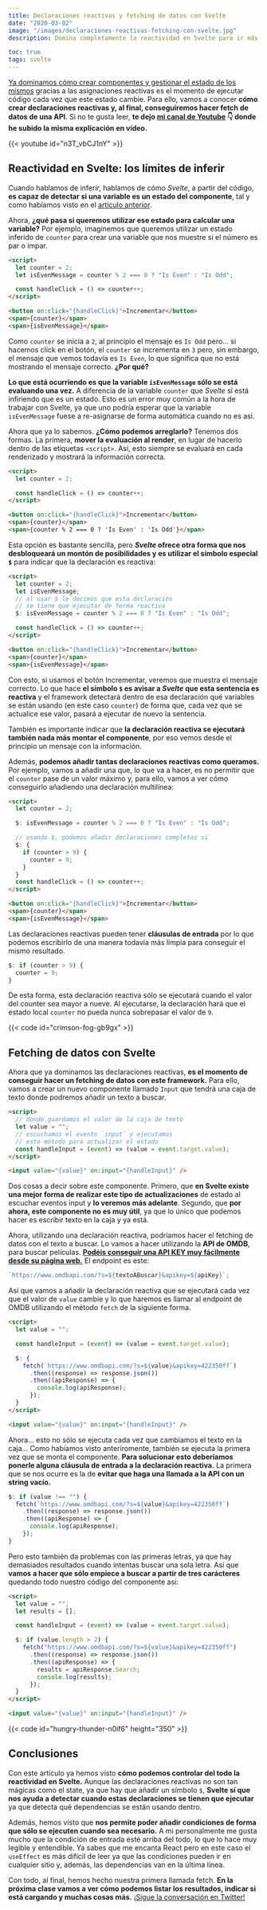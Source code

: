 ```yaml
---
title: Declaraciones reactivas y fetching de datos con Svelte
date: "2020-03-02"
image: "/images/declaraciones-reactivas-fetching-con-svelte.jpg"
description: Domina completamente la reactividad en Svelte para ir más allá de las asignaciones y crear declaraciones y sentencias totalmente reactivas para poder hacer fetching de datos.

toc: true
tags: svelte
---
```


[Ya dominamos cómo crear componentes y gestionar el estado de los mismos](https://midu.dev/componentes-y-estado-en-svelte/) gracias a las asignaciones reactivas es el momento de ejecutar código cada vez que este estado cambie. Para ello, vamos a conocer **cómo crear declaraciones reactivas y, al final, conseguiremos hacer fetch de datos de una API**. Si no te gusta leer, **te dejo [**mi canal de Youtube**](https://www.youtube.com/watch?v=n3T_vbCJ1nY) 👇 donde he subido la misma explicación en vídeo.**

{{< youtube id="n3T_vbCJ1nY" >}}

## Reactividad en Svelte: los límites de inferir

Cuando hablamos de inferir, hablamos de cómo _Svelte_, a partir del código, **es capaz de detectar si una variable es un estado del componente**, tal y como habíamos visto en el [artículo anterior](https://midu.dev/componentes-y-estado-en-svelte/).

Ahora, **¿qué pasa si queremos utilizar ese estado para calcular una variable?** Por ejemplo, imaginemos que queremos utilizar un estado inferido de `counter` para crear una variable que nos muestre si el número es par o impar.

```html
<script>
  let counter = 2;
  let isEvenMessage = counter % 2 === 0 ? "Is Even" : "Is Odd";

  const handleClick = () => counter++;
</script>

<button on:click="{handleClick}">Incrementar</button>
<span>{counter}</span>
<span>{isEvenMessage}</span>
```

Como `counter` se inicia a `2`, al principio el mensaje es `Is Odd` pero... si hacemos click en el botón, el `counter` se incrementa en `3` pero, sin embargo, el mensaje que vemos todavía es `Is Even`, lo que significa que no está mostrando el mensaje correcto. **¿Por qué?**

**Lo que está ocurriendo es que la variable `isEvenMessage` sólo se está evaluando una vez.** A diferencia de la variable `counter` que _Svelte_ sí está infiriendo que es un estado. Esto es un error muy común a la hora de trabajar con Svelte, ya que uno podría esperar que la variable `isEvenMessage` fuese a re-asignarse de forma automática cuando no es así.

Ahora que ya lo sabemos. **¿Cómo podemos arreglarlo?** Tenemos dos formas. La primera, **mover la evaluación al render**, en lugar de hacerlo dentro de las etiquetas `<script>`. Así, esto siempre se evaluará en cada renderizado y mostrará la información correcta.

```html
<script>
  let counter = 2;

  const handleClick = () => counter++;
</script>

<button on:click="{handleClick}">Incrementar</button>
<span>{counter}</span>
<span>{counter % 2 === 0 ? 'Is Even' : 'Is Odd'}</span>
```

Esta opción es bastante sencilla, pero **_Svelte_ ofrece otra forma que nos desbloqueará un montón de posibilidades y es utilizar el símbolo especial `$`** para indicar que la declaración es reactiva:

```html
<script>
  let counter = 2;
  let isEvenMessage;
  // al usar $ le decimos que esta declaración
  // se tiene que ejecutar de forma reactiva
  $: isEvenMessage = counter % 2 === 0 ? "Is Even" : "Is Odd";

  const handleClick = () => counter++;
</script>

<button on:click="{handleClick}">Incrementar</button>
<span>{counter}</span>
<span>{isEvenMessage}</span>
```

Con esto, si usamos el botón Incrementar, veremos que muestra el mensaje correcto. Lo que hace **el símbolo `$` es avisar a _Svelte_ que esta sentencia es reactiva** y el framework detectará dentro de esa declaración qué variables se están usando (en este caso `counter`) de forma que, cada vez que se actualice ese valor, pasará a ejecutar de nuevo la sentencia.

También es importante indicar que **la declaración reactiva se ejecutará también nada más montar el componente**, por eso vemos desde el principio un mensaje con la información.

Además, **podemos añadir tantas declaraciones reactivas como queramos.** Por ejemplo, vamos a añadir una que, lo que va a hacer, es no permitir que el `counter` pase de un valor máximo y, para ello, vamos a ver cómo conseguirlo añadiendo una declaración multilínea:

```html {hl_lines=["7-11"]}
<script>
  let counter = 2;

  $: isEvenMessage = counter % 2 === 0 ? "Is Even" : "Is Odd";

  // usando $, podemos añadir declaraciones completas si
  $: {
    if (counter > 9) {
      counter = 9;
    }
  }
  const handleClick = () => counter++;
</script>

<button on:click="{handleClick}">Incrementar</button>
<span>{counter}</span>
<span>{isEvenMessage}</span>
```

Las declaraciones reactivas pueden tener **cláusulas de entrada** por lo que podemos escribirlo de una manera todavía más limpia para conseguir el mismo resultado.

```javascript
$: if (counter > 9) {
  counter = 9;
}
```

De esta forma, esta declaración reactiva sólo se ejecutará cuando el valor del counter sea mayor a nueve. Al ejecutarse, la declaración hará que el estado local `counter` no pueda nunca sobrepasar el valor de `9`.

{{< code id="crimson-fog-gb9gx" >}}

## Fetching de datos con Svelte

Ahora que ya dominamos las declaraciones reactivas, **es el momento de conseguir hacer un fetching de datos con este framework.** Para ello, vamos a crear un nuevo componente llamado `Input` que tendrá una caja de texto donde podremos añadir un texto a buscar.

```html
<script>
  // donde guardamos el valor de la caja de texto
  let value = "";
  // escuchamos el evento `input` y ejecutamos
  // este método para actualizar el estado
  const handleInput = (event) => (value = event.target.value);
</script>

<input value="{value}" on:input="{handleInput}" />
```

Dos cosas a decir sobre este componente. Primero, que **en Svelte existe una mejor forma de realizar este tipo de actualizaciones** de estado al escuchar eventos input y **lo veremos más adelante**. Segundo, que **por ahora, este componente no es muy útil**, ya que lo único que podemos hacer es escribir texto en la caja y ya está.

Ahora, utilizando una declaración reactiva, podríamos hacer el fetching de datos con el texto a buscar. Lo vamos a hacer utilizando la **API de OMDB**, para buscar películas. [**Podéis conseguir una API KEY muy fácilmente desde su página web.**](https://www.omdbapi.com/apikey.aspx) El endpoint es este:

```javascript
`https://www.omdbapi.com/?s=${textoABuscar}&apikey=${apiKey}`;
```

Así que vamos a añadir la declaración reactiva que se ejecutará cada vez que el valor de `value` cambie y lo que haremos es llamar al endpoint de OMDB utilizando el método `fetch` de la siguiente forma.

```html {hl_lines=["6-12"]}
<script>
  let value = "";

  const handleInput = (event) => (value = event.target.value);

  $: {
    fetch(`https://www.omdbapi.com/?s=${value}&apikey=422350ff`)
      .then((response) => response.json())
      .then((apiResponse) => {
        console.log(apiResponse);
      });
  }
</script>

<input value="{value}" on:input="{handleInput}" />
```

Ahora... esto no sólo se ejecuta cada vez que cambiamos el texto en la caja... Como habíamos visto anteriromente, también se ejecuta la primera vez que se monta el componente. **Para solucionar esto deberíamos ponerle alguna cláusula de entrada a la declaración reactiva.** La primera que se nos ocurre es la de **evitar que haga una llamada a la API con un string vacío.**

```javascript
$: if (value !== "") {
  fetch(`https://www.omdbapi.com/?s=${value}&apikey=422350ff`)
    .then((response) => response.json())
    .then((apiResponse) => {
      console.log(apiResponse);
    });
}
```

Pero esto también da problemas con las primeras letras, ya que hay demasiados resultados cuando intentas buscar una sola letra. Así que **vamos a hacer que sólo empiece a buscar a partir de tres carácteres** quedando todo nuestro código del componente así:

```html {hl_lines=["6"]}
<script>
  let value = "";
  let results = [];

  const handleInput = (event) => (value = event.target.value);

  $: if (value.length > 2) {
    fetch("https://www.omdbapi.com/?s=${value}&apikey=422350ff")
      .then((response) => response.json())
      .then((apiResponse) => {
        results = apiResponse.Search;
        console.log(results);
      });
  }
</script>

<input value="{value}" on:input="{handleInput}" />
```

{{< code id="hungry-thunder-n0if6" height="350" >}}

## Conclusiones

Con este artículo ya hemos visto **cómo podemos controlar del todo la reactividad en Svelte.** Aunque las declaraciones reactivas no son tan mágicas como el state, ya que hay que añadir un símbolo `$`, **Svelte sí que nos ayuda a detectar cuando estas declaraciones se tienen que ejecutar** ya que detecta qué dependencias se están usando dentro.

Además, hemos visto que **nos permite poder añadir condiciones de forma que sólo se ejecuten cuando sea necesario.** A mi personalmente me gusta mucho que la condición de entrada esté arriba del todo, lo que lo hace muy legible y entendible. Ya sabes que me encanta React pero en este caso el `useEffect` es más difícil de leer ya que las condiciones pueden ir en cualquier sitio y, además, las dependencias van en la última línea.

Con todo, al final, hemos hecho nuestra primera llamada fetch. **En la próxima clase vamos a ver cómo podemos listar los resultados, indicar si está cargando y muchas cosas más.** [¡Sigue la conversación en Twitter!](https://twitter.com/intent/tweet?text=%22Declaraciones%20reactivas%20y%20fetching%20de%20datos%20con%20Svelte%20por%20@midudev&url=https://midu.dev/componentes-y-estado-en-svelte/)
